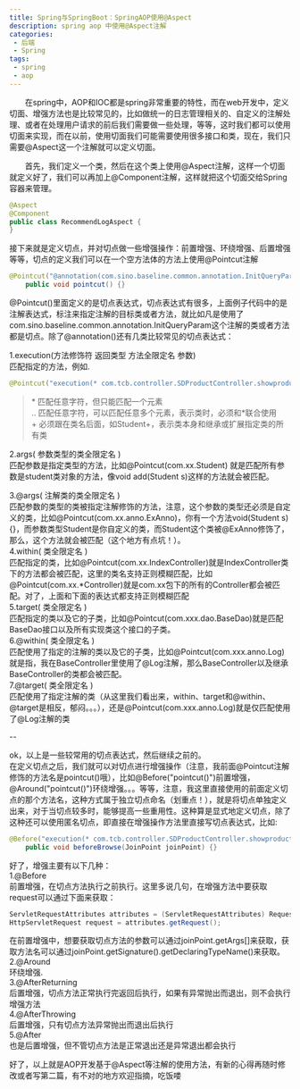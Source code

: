 ```yaml
---
title: Spring与SpringBoot：SpringAOP使用@Aspect
description: spring aop 中使用@Aspect注解
categories:
 - 后端
 - Spring
tags:
 - spring
 - aop
---
```

&emsp;&emsp;在spring中，AOP和IOC都是spring非常重要的特性，而在web开发中，定义切面、增强方法也是比较常见的，比如做统一的日志管理相关的、自定义的注解处理、或者在处理用户请求的前后我们需要做一些处理，等等，这时我们都可以使用切面来实现，而在以前，使用切面我们可能需要使用很多接口和类，现在，我们只需要@Aspect这一个注解就可以定义切面。 	

&emsp;&emsp;首先，我们定义一个类，然后在这个类上使用@Aspect注解，这样一个切面就定义好了，我们可以再加上@Component注解，这样就把这个切面交给Spring容器来管理。

```java
@Aspect
@Component
public class RecommendLogAspect {
}
```

接下来就是定义切点，并对切点做一些增强操作：前置增强、环绕增强、后置增强等等，切点的定义我们可以在一个空方法体的方法上使用@Pointcut注解

```java
@Pointcut("@annotation(com.sino.baseline.common.annotation.InitQueryParam)")
	public void pointcut() {}
```

@Pointcut()里面定义的是切点表达式，切点表达式有很多，上面例子代码中的是注解表达式，标注来指定注解的目标类或者方法，就比如凡是使用了com.sino.baseline.common.annotation.InitQueryParam这个注解的类或者方法都是切点。除了@annotation()还有几类比较常见的切点表达式：

1.execution(方法修饰符 返回类型 方法全限定名 参数)  
匹配指定的方法，例如.  

```Java
@Pointcut("execution(* com.tcb.controller.SDProductController.showproductDetail(..))")
```  
>  \* 匹配任意字符，但只能匹配一个元素  
>  .. 匹配任意字符，可以匹配任意多个元素，表示类时，必须和*联合使用  
>  \+ 必须跟在类名后面，如Student+，表示类本身和继承或扩展指定类的所有类  

2.args( 参数类型的类全限定名 )  
匹配参数是指定类型的方法，比如@Pointcut(com.xx.Student) 就是匹配所有参数是student类对象的方法，像void add(Student s)这样的方法就会被匹配。

3.@args( 注解类的类全限定名 )  
匹配参数的类型的类被指定注解修饰的方法，注意，这个参数的类型还必须是自定义的类，比如@Pointcut(com.xx.anno.ExAnno)，你有一个方法void(Student s){}，而参数类型Student是你自定义的类，而Student这个类被@ExAnno修饰了，那么，这个方法就会被匹配（这个地方有点坑！）。  
4.within( 类全限定名 )  
匹配指定的类，比如@Pointcut(com.xx.IndexController)就是IndexController类下的方法都会被匹配，这里的类名支持正则模糊匹配，比如@Pointcut(com.xx.*Controller)就是com.xx包下的所有的Controller都会被匹配。对了，上面和下面的表达式都支持正则模糊匹配  
5.target( 类全限定名 )  
匹配指定的类以及它的子类，比如@Pointcut(com.xxx.dao.BaseDao)就是匹配BaseDao接口以及所有实现类这个接口的子类。  
6.@within( 类全限定名 )  
匹配使用了指定的注解的类以及它的子类，比如@Pointcut(com.xxx.anno.Log)就是指，我在BaseController里使用了@Log注解，那么BaseController以及继承BaseController的类都会被匹配。  
7.@target( 类全限定名 )  
匹配使用了指定注解的类（从这里我们看出来，within、target和@within、@target是相反，郁闷。。。），还是@Pointcut(com.xxx.anno.Log)就是仅匹配使用了@Log注解的类

--

ok，以上是一些较常用的切点表达式，然后继续之前的。  
在定义切点之后，我们就可以对切点进行增强操作（注意，我前面@Pointcut注解修饰的方法名是pointcut()哦），比如@Before("pointcut()")前置增强，@Around("pointcut()")环绕增强。。。等等，注意，我这里直接使用的前面定义切点的那个方法名，这种方式属于独立切点命名（划重点！），就是将切点单独定义出来，对于当切点较多时，能够提高一些重用性。这种算是显式地定义切点，除了这种还可以使用匿名切点，即直接在增强操作方法里直接写切点表达式，比如:  
 
```java
@Before("execution(* com.tcb.controller.SDProductController.showproductDetail(..))")
	public void beforeBrowse(JoinPoint joinPoint) {}
```

好了，增强主要有以下几种：  
1.@Before  
前置增强，在切点方法执行之前执行。这里多说几句，在增强方法中要获取request可以通过下面来获取：  

```java
ServletRequestAttributes attributes = (ServletRequestAttributes) RequestContextHolder.getRequestAttributes();
HttpServletRequest request = attributes.getRequest();
```

在前置增强中，想要获取切点方法的参数可以通过joinPoint.getArgs[]来获取，获取方法名可以通过joinPoint.getSignature().getDeclaringTypeName()来获取。  
2.@Around  
环绕增强.  
3.@AfterReturning  
后置增强，切点方法正常执行完返回后执行，如果有异常抛出而退出，则不会执行增强方法   
4.@AfterThrowing  
后置增强，只有切点方法异常抛出而退出后执行  
5.@After  
也是后置增强，但不管切点方法是正常退出还是异常退出都会执行

好了，以上就是AOP开发基于@Aspect等注解的使用方法，有新的心得再随时修改或者写第二篇，有不对的地方欢迎指摘，吃饭喽